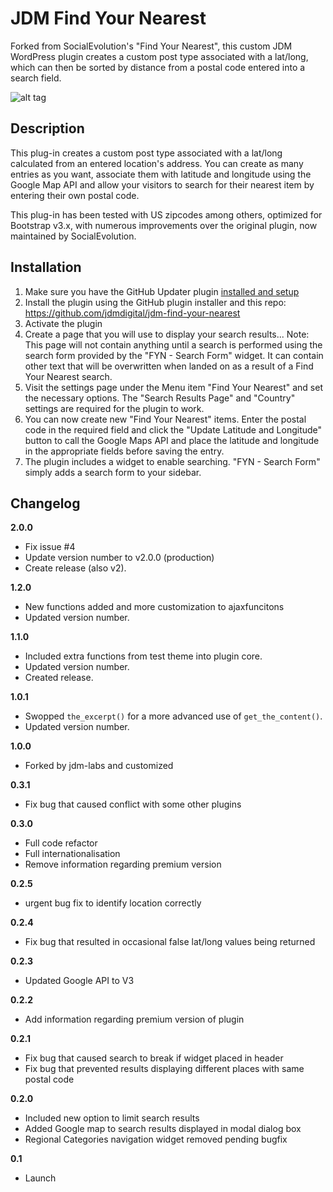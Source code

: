# JDM Find Your Nearest
Forked from SocialEvolution's "Find Your Nearest", this custom JDM WordPress plugin creates a custom post type associated with a lat/long, which can then be sorted by distance from a postal code entered into a search field.

![alt tag](http://labs.jdmdigital.co/wp-content/uploads/sites/4/2016/02/jdm-find-your-nearest-banner.png)

## Description
This plug-in creates a custom post type associated with a lat/long calculated from an entered location's address. You can create as many entries as you want, associate them with latitude and longitude using the Google Map API and allow your visitors to search for their nearest item by entering their own postal code.

This plug-in has been tested with US zipcodes among others, optimized for Bootstrap v3.x, with numerous improvements over the original plugin, now maintained by SocialEvolution.

## Installation
1. Make sure you have the GitHub Updater plugin [installed and setup](http://labs.jdmdigital.co/plugins/github-updates/)
1. Install the plugin using the GitHub plugin installer and this repo: https://github.com/jdmdigital/jdm-find-your-nearest
1. Activate the plugin
1. Create a page that you will use to display your search results... Note: This page will not contain anything until a search is performed using the search form provided by the "FYN - Search Form" widget. It can contain other text that will be overwritten when landed on as a result of a Find Your Nearest search.
1. Visit the settings page under the Menu item "Find Your Nearest" and set the necessary options. The "Search Results Page" and "Country" settings are required for the plugin to work.
1. You can now create new "Find Your Nearest" items. Enter the postal code in the required field and click the "Update Latitude and Longitude" button to call the Google Maps API and place the latitude and longitude in the appropriate fields before saving the entry.
1. The plugin includes a widget to enable searching. "FYN - Search Form" simply adds a search form to your sidebar.

## Changelog

**2.0.0**

* Fix issue #4
* Update version number to v2.0.0 (production)
* Create release (also v2).

**1.2.0**

* New functions added and more customization to ajaxfuncitons
* Updated version number.

**1.1.0**

* Included extra functions from test theme into plugin core.
* Updated version number.
* Created release.

**1.0.1**

* Swopped `the_excerpt()` for a more advanced use of `get_the_content()`.
* Updated version number.

**1.0.0**

* Forked by jdm-labs and customized

**0.3.1**

* Fix bug that caused conflict with some other plugins

**0.3.0**

* Full code refactor
* Full internationalisation
* Remove information regarding premium version

**0.2.5**
* urgent bug fix to identify location correctly

**0.2.4**

* Fix bug that resulted in occasional false lat/long values being returned

**0.2.3**

* Updated Google API to V3

**0.2.2**

* Add information regarding premium version of plugin


**0.2.1**

* Fix bug that caused search to break if widget placed in header
* Fix bug that prevented results displaying different places with same postal code

**0.2.0**

* Included new option to limit search results
* Added Google map to search results displayed in modal dialog box
* Regional Categories navigation widget removed pending bugfix

**0.1**

* Launch

